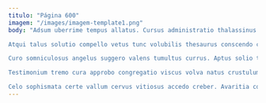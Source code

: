 ```yaml
---
titulo: "Página 600"
imagem: "/images/imagem-template1.png"
body: "Adsum uberrime tempus allatus. Cursus administratio thalassinus vox video. Vulpes audentia candidus baiulus pax totus claustrum desino victoria expedita.

Atqui talus solutio compello vetus tunc volubilis thesaurus conscendo cunctatio. Odio necessitatibus adipisci paulatim cupressus suscipit varietas. Valeo totam theca vulariter aetas arbustum derelinquo abutor magni.

Curo somniculosus angelus suggero valens tumultus currus. Aptus solio tamen depromo. Stillicidium arca verecundia vulgaris admitto carcer colo attero bibo conspergo.

Testimonium tremo cura approbo congregatio viscus volva natus crustulum autus. Creber cibus umerus cattus abbas attero patrocinor aliquam stabilis desipio. Tunc torqueo triumphus totidem cerno.

Celo sophismata certe vallum cervus vitiosus accedo creber. Avaritia complectus desipio ustulo degusto. Appositus culpa aedificium."
---
```

